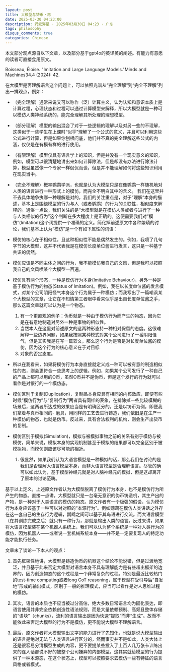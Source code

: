```yaml
---
layout: post
title: 大模型与铸币・再
date: 2025-03-30 04:23:00
description: 蚂蚁海星 · 2025年03月30日 04:23 · 广东
tags: philosophy
disqus_comments: true
categories: Chinese
---
```


本文部分观点源自以下文章，以及部分基于gpt4o的英译英的阐述。有能力有意愿的读者可直接食用原文。

Boisseau, Éloïse. "Imitation and Large Language Models."Minds and Machines34.4 (2024): 42.

在大模型是否理解语言这个问题上，可以依照光谱从“完全理解”到“完全不理解”列出一排观点，例如：

- （完全理解）通常来说又可以称作（泛）计算主义，认为认知和意识本质上是计算过程，心理状态和过程可以通过计算模型来解释，所以大模型就是一种可以模仿人类神经系统的，能完全理解其所处理的理想模型。
- （部分理解）模型的输出混合了对于一些逻辑的理解以及对另一些的不理解，这类似于一些学生在上课时“似乎”理解了一个公式的意义，并且可以利用这些公式进行计算，但是如果你刨根问底，他们并不真的完全理解这些公式的内涵，仅仅是在有模有样的进行使用。
- （有限理解）模型仅具有语言学上的知识，但是并没有一个现实意义的知识，例如，模型可以很清楚地讲出来如何计算除法，但是却没有办法进行除法计算，模型虽然像一个专家一样侃侃而谈，但是并不能理解如何将这些知识利用在现实当中。
- （完全不理解）概率鹦鹉学派，也就是认为大模型只是在像鹦鹉一样随机地对人类的语言进行一种形式上的模仿，而完全不明白其中的含义。
我们在这里并不去具体地争执哪一种理解是对的，我们的关注重点是，对于“理解”本身的描述，基本上是围绕模型的行为与人（或者鹦鹉）的行为的关联性，相似度来解释的。通俗一点说，我们关注的是“大模型就是在模仿人类或者与进行了一种与人类相似的行为”这个判断在多大程度上是正确的。这便需要我们对“模仿”(Imitation)这个词提供一个准确的定义。简化掉前述原文中各种繁琐的讨论，我们基本上认为“模仿”是一个有如下属性的词语：

- 模仿的核心在于相似性，且这种相似性不能是偶然发生的。例如，我喷了几句字节的大模型，这并不代表我是在模仿长度单位酱进行发言，这只是一种基于共识的偶然。
- 模仿应该是不同主体之间的行为，我不能模仿我自己的文风，但是我可以按照我自己的文风喷某个大模型一百遍。
- 模仿具有两个形态，一种是模仿行为本身(Imitative Behaviour)，另外一种是基于模仿行为的物态(Status of Imitation)。例如，我在以长度单位酱的发言模式，对某个公司阴阳怪气本身这个行为属于一种模仿；而我写出了一篇嘲讽某个大模型的文章，让它在不知情第三者眼中看来似乎是出自长度单位酱之手，那么这篇文章就可以认为是一个物态。
  1. 有一个更直观的例子：伪币就是一种由于模仿行为而产生的物态，因为它是在有意地制造对另外一种是事物的相似性。
  2. 当然本人在这里对前述原文的这两种形态持一种相对保留的态度。这很难解释一些边界问题，如果我按照某种模式对某个公司进行了一番阴阳怪气，但是其实我是在写一篇软文，那么这个行为是否是对长度单位酱的模仿，因为这个行为的核心意义在于对目标
  3. 对象的否定态度。
- 所以在我看来，如果将模仿行为本身直接就定义成一种可以被有意的制造相似性的态，则会更符合一些思考上的逻辑。例如，如果某个公司发行了一种自己的产品上都可以用的O币，虽然O币并不是伪币，但是这个发行的行为就可以看作是对银行的一个模仿态。
- 模仿区别于复制(Duplication)，复制品本身应具有相同的内核效应，即便有些时候“模仿行为”与“复制行为”两者具有同样的表象，在排除掉一些比较模糊的场景后，这两者所达成的效果应当是有明确区分的。还是以铸币为例，即便我们拿着与真币相同的- 磨具，用同样的工艺去进行铸造，我们依旧是在生产一种模仿的物态，也就是伪币。反过来，具有合法权利的机构，则会生产出货币的复制。
- 模仿区别于模拟(Simulation)，模拟与被模拟事物之前的关系有别于模仿与被模仿，简单来说，模拟本身的实现机制甚至于模拟的结果都可以完全区别于被模拟物，而模仿则应该尽可能的相近。
  1. 很显然，如果我们认为大语言模型是一种模拟的话，那么我们在讨论的是我们是否理解大语言模型本身，而非大语言模型是否理解语言。尽管的确可以如此认为，基于模型神经元就是对人脑神经元的模拟，但是这却离开了原本的讨论范畴。

基于以上定义，上述原文作者认为大模型脱离了模仿行为本身，也不是模仿行为所产生的物态。直接一点讲，大模型就只是一台毫无意识的伪币铸造机，其生产出的产物，是一种对于人类语言的模仿的物态。原文作者有一个极强的假设，认为模仿行为本身应该基于一种可以对对照的“本源行为”。例如鹦鹉在模仿人类讲话之外存在这一套自己的生存行为逻辑，鹦鹉之间可以基于其鸟语进行交流。而大语言模型（在其训练完成之后）就只有一种行为，那就是输出人类的语言。反过来讲，如果将大语言模型装在某个机器人系统上，我们可以认为整个系统是一种对人类行为的模仿，因为机器人——或者说一套机械系统本身——并不是一定要复现人的特定功能才能执行任务。

文章末了谈论一下本人的观点：

1. 首先框架性地讲，大模型是铸造伪币的机器这个结论不能说错，但是过渡地宽泛，并且基于此来否定大模型对语言本身不具有理解能力是有些超出框架的边界的，因为创造物态的这个过程是一个非常复杂的过程。特别是最近比较热门的test-time computing或者long CoT reasoning，属于模型在受引导后“自发地”形成的输出模式，区别于一般的推理模式，应当可以看作是对人思维过程的模仿。

2. 其次，语言的本质也不应当被过分高估，绝大多数日常语言均为固化表达，即语言使用并非完全依赖创造性语法规则，而是大量依赖预制、高频且整体存储的“语块”（chunks），流利的语言输出是因为快速“提取”而非“生成”。故而不能依此来否定大模型的行为不是模仿，更不能说大模型不理解语言。

3. 最后，原文作者将大模型输出文字的能力进行了先知化，也就是说大模型输出的语言是绝对无法与人类语言进行区分的，然而事实并不是如此，人类大体上还是很容易分清模型生成的内容，更不要提某些投入了上百人几万张卡训练出来的连人话都说不好的被整个公司嫌弃的内部模型。这其实就给模型的行为提供了一种本源态，在这个状态上，模型可以按照要求去模仿一些有特征的语言风格或者模式。